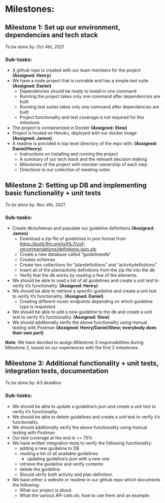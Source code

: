 # Milestones:

## Milestone 1: Set up our environment, dependencies and tech stack
*To be done by: Oct 4th, 2021*

### Sub-tasks:
* A github repo is created with our team members for the project **(Assigned: Henry)**
* We have a node project that is runnable and has a simple test suite **(Assigned: Daniel)**
  * Dependencies should be ready to install in one command
  * Running the project takes only one command after dependencies are built
  * Running test suites takes only one command after dependencies are built
  * Project functionality and test coverage is not required for this milestone
* The project is containerized in Docker **(Assigned: Stew)**
* Project is hosted on Heroku, deployed with our docker image **(Assigned: James)**
* A readme is provided in top level directory of the repo with: **(Assigned: Daniel/Henry)**
  * Instructions on installing and running the project
  * A summary of our tech stack and the relevant decision making
  * Milestones of the project with member ownership of each step
  * Directions to our collection of meeting notes

## Milestone 2: Setting up DB and implementing basic functionality + unit tests
*To be done by: Nov 4th, 2021*

### Sub-tasks:
* Create db/schemas and populate our guideline definitions **(Assigned: James)**
  * Download a zip file of guidelines in json format from https://build.fhir.org/ig/HL7/cqf-recommendations/definitions.json.zip
  * Create a new database called “guidelinesdb”
  * Creates schemas
  * Create two collections for “plandefinitions” and “activitydefinitions”
  * Insert all of the plan/activity definitions from the zip file into the db
  * Verify that the db works by reading a few of the elements.
* We should be able to read a list of all guidelines and create a unit test to verify it’s functionality. **(Assigned: Henry)**
* We should be able to retrieve a specific guideline and create a unit test to verify it’s functionality. **(Assigned: Daniel)**
  * Creating different router endpoints depending on which guideline type is requested
* We should be able to add a new guideline to the db and create a unit test to verify it’s functionality. **(Assigned: Stew)**
* We should additionally verify the above functionality using manual testing with Postman **(Assigned: Henry/Daniel/Stew; everybody does their own part)**

**Note:** We have decided to assign Milestone 3 responsibilities during Milestone 2, based on our experiences with the first 2 milestones.

## Milestone 3: Additional functionality + unit tests, integration tests, documentation
*To be done by: A3 deadline*

### Sub-tasks:
* We should be able to update a guideline’s json and create a unit test to verify it’s functionality.
* We should be able to delete guidelines and create a unit test to verify it’s functionality.
* We should additionally verify the above functionality using manual testing with Postman
* Our test coverage at the end is >= 75%
* We have written integration tests to verify the following functionality:
  * adding a new guideline to DB
  * reading a list of all available guidelines
    * updating guideline’s json with a new one
  * retrieve the guideline and verify contents
  * delete the guideline.
  * Should verify both activity and plan definition.
* We have either a website or readme in our github repo which documents the following:
  * What our project is about.
  * What the various API calls do, how to use them and an example.
